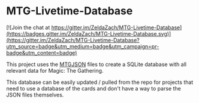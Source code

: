 # MTG-Livetime-Database

[![Join the chat at https://gitter.im/ZeldaZach/MTG-Livetime-Database](https://badges.gitter.im/ZeldaZach/MTG-Livetime-Database.svg)](https://gitter.im/ZeldaZach/MTG-Livetime-Database?utm_source=badge&utm_medium=badge&utm_campaign=pr-badge&utm_content=badge)

This project uses the [MTGJSON](www.mtgjson.com) files to create a SQLite database with all relevant data for Magic: The Gathering.

This database can be easily updated / pulled from the repo for projects that need to use a database of the cards and don't have a way to parse the JSON files themselves.